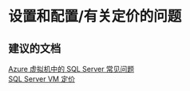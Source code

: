 <properties
    pageTitle="setup and configuration/question on pricing"
    description="设置和配置/有关定价的问题"
    service="microsoft.compute"
    resource="virtualmachines"
    authors="aashu"
    displayOrder=""
    selfHelpType="generic"
    supportTopicIds="32511155"
    resourceTags="windowsSQL"
    productPesIds="14745"
    cloudEnvironments="public"
/>


# 设置和配置/有关定价的问题

## **建议的文档**
[Azure 虚拟机中的 SQL Server 常见问题](https://docs.azure.cn/zh-cn/virtual-machines/windows/sql/virtual-machines-windows-sql-server-iaas-faq)<br>
[SQL Server VM 定价](https://www.azure.cn/pricing/details/virtual-machines/)



<!--HONumber=Jul16_HO4-->


